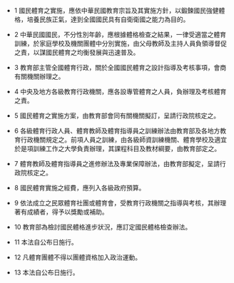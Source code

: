 * 1 國民體育之實施，應依中華民國教育宗旨及其實施方針，以鍛鍊國民強健體格，培養民族正氣，達到全國國民具有自衛衛國之能力為目的。

* 2 中華民國國民，不分性別年齡，應根據體格檢查之結果，一律受適當之體育訓練，於家庭學校及機關團體中分別實施，由父母教師及主持人員負領導督促之責，以謀國民體育之均衡發展與迅速普及。

* 3 教育部主管全國體育行政，關於全國國民體育之設計指導及考核事項，會商有關機關辦理之。

* 4 中央及地方各級教育行政機關，應各設專管體育之人員，負辦理及考核體育之責。

* 5 國民體育之實施方案，由教育部會同有關機關擬訂，呈請行政院核定之。

* 6 各級體育行政人員、體育教師及體育指導員之訓練辦法由教育部及各地方教育行政機關規定之。前項人員之訓練，由各級師資訓練機關、體育學校及適宜於是項訓練工作之大學負責辦理，其課程科目及教材綱要，由教育部定之。

* 7 體育教師及體育指導員之進修辦法及專業保障辦法，由教育部擬定，呈請行政院核定之。

* 8 國民體育實施之經費，應列入各級政府預算。

* 9 依法成立之民眾體育社團或體育會，受教育行政機關之指導與考核，其辦理著有成績者，得予以獎勵或補助。

* 10 教育部為檢討國民體格進步狀況，應訂定國民體格檢查辦法。

* 11 本法自公布日施行。

* 12 凡體育團體不得以團體資格加入政治運動。

* 13 本法自公布日施行。

